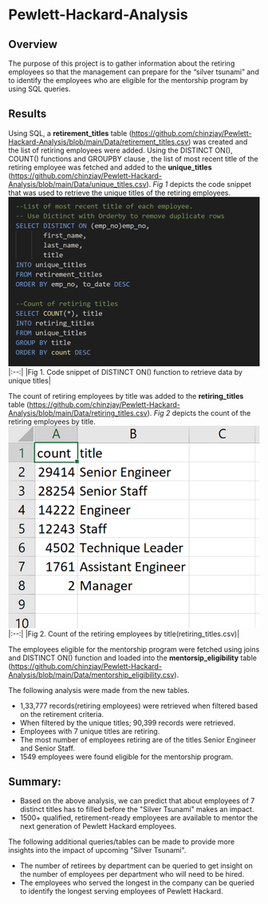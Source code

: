 # Pewlett-Hackard-Analysis
## Overview 
The purpose of this project is to gather information about the retiring employees so that the management can prepare for the “silver tsunami” and to identify the employees who are eligible for the mentorship program by using SQL queries.

## Results
Using SQL, a **retirement_titles** table (https://github.com/chinzjay/Pewlett-Hackard-Analysis/blob/main/Data/retirement_titles.csv) was created and the list of retiring employees were added. Using the DISTINCT ON(), COUNT() functions and GROUPBY clause , the list of most recent title of the retiring employee was fetched and added to the **unique_titles** (https://github.com/chinzjay/Pewlett-Hackard-Analysis/blob/main/Data/unique_titles.csv). *Fig 1* depicts the code snippet that was used to retrieve the unique titles of the retiring employees.
![code_snippet](https://github.com/chinzjay/Pewlett-Hackard-Analysis/blob/main/code_snippet.PNG)
|:--:|
|Fig 1. Code snippet of DISTINCT ON() function to retrieve data by unique titles|

The count of retiring employees by title was added to the **retiring_titles** table (https://github.com/chinzjay/Pewlett-Hackard-Analysis/blob/main/Data/retiring_titles.csv). 
*Fig 2* depicts the count of the retiring employees by title.
![title_count](https://github.com/chinzjay/Pewlett-Hackard-Analysis/blob/main/title_count.PNG)
|:--:|
|Fig 2. Count of the retiring employees by title(retiring_titles.csv)|

 The employees eligible for the mentorship program were fetched using joins and DISTINCT ON() function and loaded into the **mentorsip_eligibility** table (https://github.com/chinzjay/Pewlett-Hackard-Analysis/blob/main/Data/mentorship_eligibility.csv).
 
The following analysis were made from the new tables.
 - 1,33,777 records(retiring employees) were retrieved when filtered based on the retirement criteria.
 - When filtered by the unique titles; 90,399 records were retrieved.
 - Employees with 7 unique titles are retiring.
 - The most number of employees retiring are of the titles Senior Engineer and Senior Staff.
 - 1549 employees were found eligible for the mentorship program.
 
## Summary:  
- Based on the above analysis, we can predict that about employees of 7 distinct titles has to filled before the "Silver Tsunami" makes an impact.
- 1500+ qualified, retirement-ready employees are available to mentor the next generation of Pewlett Hackard employees.

The following additional queries/tables can be made to provide more insights into the impact of upcoming "Silver Tsunami".
- The number of retirees by department can be queried to get insight on the number of employees per department who will need to be hired.
- The employees who served the longest in the company can be queried to identify the longest serving employees of Pewlett Hackard.
